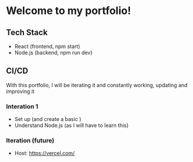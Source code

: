 # Welcome to my portfolio!

## Tech Stack
- React (frontend, npm start)
- Node.js (backend, npm run dev)

## CI/CD
With this portfolio, I will be iterating it and constantly working, updating and improving it

### Interation 1
- Set up (and create a basic )
- Understand Node.js (as I will have to learn this)

### Iteration (future)
- Host: https://vercel.com/
